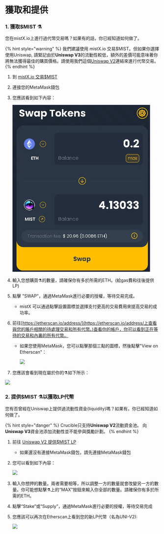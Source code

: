 # 獲取和提供

### 1. 獲取$MIST ⚗️ 

您在mistX.io上進行過代幣交易嗎？如果有的話，你已經知道如何做了。

{% hint style="warning" %}
我們建議使用 mistX.io 交易$MIST。但如果你選擇使用Uniswap, 請緊記由於**Uniswap V3**的流動性較低，額外的差價可能意味著你將無法獲得最佳的購買價格。請使用我們這個[Uniswap V2](https://app.uniswap.org/#/swap?outputCurrency=0x88acdd2a6425c3faae4bc9650fd7e27e0bebb7ab&use=V2)連結來進行代幣交易。
{% endhint %}

1. 到 [mistX.io 交易$MIST](http://swap.alchemist.wtf/)
2. 連接您的MetaMask錢包
3. 您應該看到如下內容：

    ![](.gitbook/assets/swap%20%282%29%20%282%29%20%281%29.jpg)

4. 輸入您想購買⚗️的數量，請確保你有多於所需的ETH。\(給gas費和往後提供LP\)
5. 點擊 "SWAP"，通過MetaMask進行必要的授權，等待交易完成。
   * mistX 可以通過點擊設置圖標並選擇支付更高的交易費用來提高交易的成功率。
6. 前往[https://etherscan.io/address/](https://etherscan.io/address/上查看與您的賬戶相關的待處理交易和所有代幣。)查看你的帳戶，你可以看到正在等待的交易和內裏的所有代幣。

   * 如果您使用MetaMask，您可以點擊那個三點的圖標，然後點擊"View on Etherscan"：

     ![](https://i.imgur.com/jdzodQP.png)

7. 您應該會看到現在屬於你的⚗️如下所示：

 ![](https://i.imgur.com/bF9wsrg.png)

### 2. 提供$MIST ⚗️以獲取LP代幣

您有否曾經在Uniswap上提供過流動性資金\(liquidity\)嗎？如果有，你已經知道如何做了。

{% hint style="danger" %}
Crucible只支持**Uniswap V2**流動資金池。 向**Uniswap V3**資金池添加流動性並不能參與獎勵計劃。
{% endhint %}

1. 前往 [Uniswap V2 提供$MIST LP](https://app.uniswap.org/#/add/v2/0x88acdd2a6425c3faae4bc9650fd7e27e0bebb7ab/ETH)
   * 如果還沒有連接MetaMask錢包，請先連接MetaMask錢包
2. 您可以看到如下內容：

    ![](https://i.imgur.com/7paIEyF.png)

3. 輸入你想押的數量。兩者需要相等，所以調整一方的數量就會改變另一方的數量。你可能想點擊⚗️上的“MAX”按鈕來輸入你全部的數量。請確保你有多於所需的ETH。
4. 點擊“Stake”或“Supply”，通過MetaMask進行必要的授權，等待交易完成
5. 您應該可以再次在Etherscan上看到您的新LP代幣（名為UNI-V2\):

    ![](https://i.imgur.com/6hAoHGw.png)

## 

